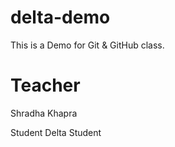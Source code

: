 # delta-demo
This is a Demo for Git &amp; GitHub class.

# Teacher 
Shradha Khapra

Student
Delta Student